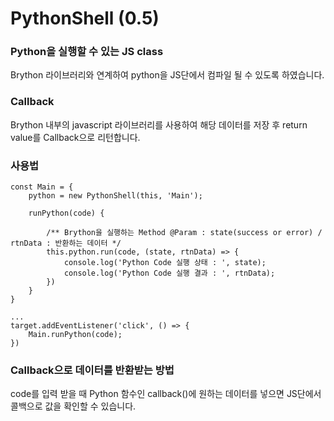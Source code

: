 # PythonShell (0.5)

### Python을 실행할 수 있는 JS class

Brython 라이브러리와 연계하여 python을 JS단에서 컴파일 될 수 있도록 하였습니다.

### Callback

Brython 내부의 javascript 라이브러리를 사용하여 해당 데이터를 저장 후 return value를 Callback으로 리턴합니다.


### 사용법
```
const Main = {
    python = new PythonShell(this, 'Main');

    runPython(code) {
    
        /** Brython을 실행하는 Method @Param : state(success or error) / rtnData : 반환하는 데이터 */
        this.python.run(code, (state, rtnData) => {
            console.log('Python Code 실행 상태 : ', state);
            console.log('Python Code 실행 결과 : ', rtnData);
        })
    }
}

...
target.addEventListener('click', () => {
    Main.runPython(code);
})
```

### Callback으로 데이터를 반환받는 방법
code를 입력 받을 때 Python 함수인 callback()에 원하는 데이터를 넣으면 JS단에서 콜백으로 값을 확인할 수 있습니다.
